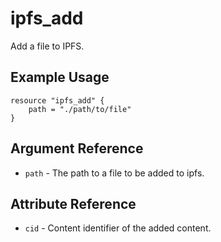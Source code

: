 # ipfs_add

Add a file to IPFS.

## Example Usage

```hcl
resource "ipfs_add" {
    path = "./path/to/file"
}
```

## Argument Reference


* `path` - The path to a file to be added to ipfs.

## Attribute Reference

* `cid` - Content identifier of the added content.
